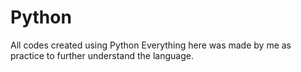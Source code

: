 # Python
All codes created using Python
Everything here was made by me as practice to further understand the language.
